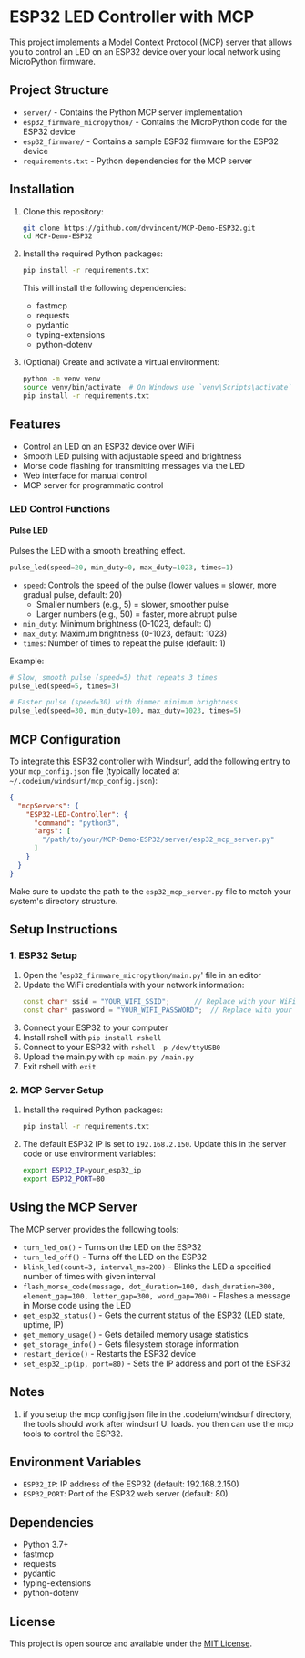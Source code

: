 # ESP32 LED Controller with MCP

This project implements a Model Context Protocol (MCP) server that allows you to control an LED on an ESP32 device over your local network using MicroPython firmware.

## Project Structure

- `server/` - Contains the Python MCP server implementation
- `esp32_firmware_micropython/` - Contains the MicroPython code for the ESP32 device
- `esp32_firmware/` - Contains a sample ESP32 firmware for the ESP32 device
- `requirements.txt` - Python dependencies for the MCP server

## Installation

1. Clone this repository:
   ```bash
   git clone https://github.com/dvvincent/MCP-Demo-ESP32.git
   cd MCP-Demo-ESP32
   ```

2. Install the required Python packages:
   ```bash
   pip install -r requirements.txt
   ```
   
   This will install the following dependencies:
   - fastmcp
   - requests
   - pydantic
   - typing-extensions
   - python-dotenv

3. (Optional) Create and activate a virtual environment:
   ```bash
   python -m venv venv
   source venv/bin/activate  # On Windows use `venv\Scripts\activate`
   pip install -r requirements.txt
   ```

## Features

- Control an LED on an ESP32 device over WiFi
- Smooth LED pulsing with adjustable speed and brightness
- Morse code flashing for transmitting messages via the LED
- Web interface for manual control
- MCP server for programmatic control

### LED Control Functions

#### Pulse LED
Pulses the LED with a smooth breathing effect.

```python
pulse_led(speed=20, min_duty=0, max_duty=1023, times=1)
```

- `speed`: Controls the speed of the pulse (lower values = slower, more gradual pulse, default: 20)
  - Smaller numbers (e.g., 5) = slower, smoother pulse
  - Larger numbers (e.g., 50) = faster, more abrupt pulse
- `min_duty`: Minimum brightness (0-1023, default: 0)
- `max_duty`: Maximum brightness (0-1023, default: 1023)
- `times`: Number of times to repeat the pulse (default: 1)

Example:
```python
# Slow, smooth pulse (speed=5) that repeats 3 times
pulse_led(speed=5, times=3)

# Faster pulse (speed=30) with dimmer minimum brightness
pulse_led(speed=30, min_duty=100, max_duty=1023, times=5)
```

## MCP Configuration

To integrate this ESP32 controller with Windsurf, add the following entry to your `mcp_config.json` file (typically located at `~/.codeium/windsurf/mcp_config.json`):

```json
{
  "mcpServers": {
    "ESP32-LED-Controller": {
      "command": "python3",
      "args": [
        "/path/to/your/MCP-Demo-ESP32/server/esp32_mcp_server.py"
      ]
    }
  }
}
```

Make sure to update the path to the `esp32_mcp_server.py` file to match your system's directory structure.

## Setup Instructions

### 1. ESP32 Setup

1. Open the '`esp32_firmware_micropython/main.py`' file in an editor
2. Update the WiFi credentials with your network information:
   ```cpp
   const char* ssid = "YOUR_WIFI_SSID";      // Replace with your WiFi SSID
   const char* password = "YOUR_WIFI_PASSWORD";  // Replace with your WiFi password
   ```
3. Connect your ESP32 to your computer
4. Install rshell with `pip install rshell`
5. Connect to your ESP32 with `rshell -p /dev/ttyUSB0`
6. Upload the main.py with `cp main.py /main.py`
7. Exit rshell with `exit`


### 2. MCP Server Setup

1. Install the required Python packages:
   ```bash
   pip install -r requirements.txt
   ```
2. The default ESP32 IP is set to `192.168.2.150`. Update this in the server code or use environment variables:
   ```bash
   export ESP32_IP=your_esp32_ip
   export ESP32_PORT=80
   ```

## Using the MCP Server

The MCP server provides the following tools:

- `turn_led_on()` - Turns on the LED on the ESP32
- `turn_led_off()` - Turns off the LED on the ESP32
- `blink_led(count=3, interval_ms=200)` - Blinks the LED a specified number of times with given interval
- `flash_morse_code(message, dot_duration=100, dash_duration=300, element_gap=100, letter_gap=300, word_gap=700)` - Flashes a message in Morse code using the LED
- `get_esp32_status()` - Gets the current status of the ESP32 (LED state, uptime, IP)
- `get_memory_usage()` - Gets detailed memory usage statistics
- `get_storage_info()` - Gets filesystem storage information
- `restart_device()` - Restarts the ESP32 device
- `set_esp32_ip(ip, port=80)` - Sets the IP address and port of the ESP32


## Notes

1. if you setup the mcp config.json file in the .codeium/windsurf directory, the tools should work after windsurf UI loads. you then can use the mcp tools to control the ESP32.


## Environment Variables

- `ESP32_IP`: IP address of the ESP32 (default: 192.168.2.150)
- `ESP32_PORT`: Port of the ESP32 web server (default: 80)

## Dependencies

- Python 3.7+
- fastmcp
- requests
- pydantic
- typing-extensions
- python-dotenv

## License

This project is open source and available under the [MIT License](LICENSE).
